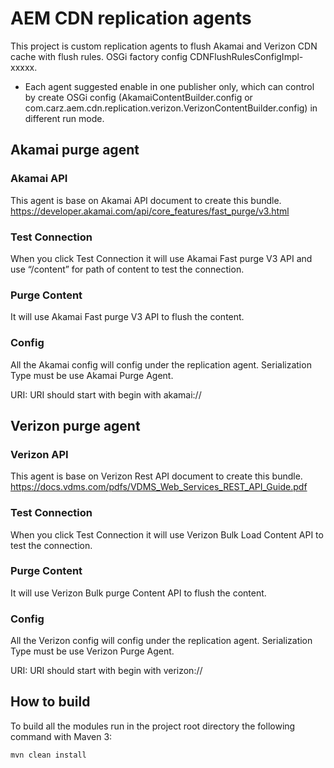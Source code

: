# AEM CDN replication agents

This project is custom replication agents to flush Akamai and Verizon CDN cache with flush rules.
OSGi factory config CDNFlushRulesConfigImpl-xxxxx.

* Each agent suggested enable in one publisher only, which can control by create OSGi config (AkamaiContentBuilder.config or com.carz.aem.cdn.replication.verizon.VerizonContentBuilder.config) in different run mode.

## Akamai purge agent

### Akamai API
This agent is base on Akamai API document to create this bundle.
https://developer.akamai.com/api/core_features/fast_purge/v3.html

### Test Connection
When you click Test Connection it will use Akamai Fast purge V3 API and use “/content” for path of content to test the connection.

### Purge Content
It will use Akamai Fast purge V3 API to flush the content.

### Config
All the Akamai config will config under the replication agent. Serialization Type must be use Akamai Purge Agent.

URI: URI should start with begin with akamai://

## Verizon purge agent

### Verizon API
This agent is base on Verizon Rest API document to create this bundle.
https://docs.vdms.com/pdfs/VDMS_Web_Services_REST_API_Guide.pdf

### Test Connection
When you click Test Connection it will use Verizon Bulk Load Content API to test the connection.

### Purge Content
It will use Verizon Bulk purge Content API to flush the content.

### Config
All the Verizon config will config under the replication agent. Serialization Type must be use Verizon Purge Agent.

URI: URI should start with begin with verizon://

## How to build

To build all the modules run in the project root directory the following command with Maven 3:

    mvn clean install



